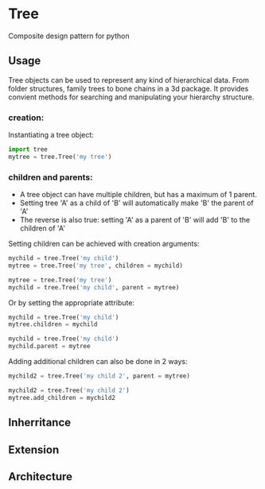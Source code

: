 # Tree
Composite design pattern for python

## Usage
Tree objects can be used to represent any kind of hierarchical data. From folder structures, family trees to bone chains in a 3d package.
It provides convient methods for searching and manipulating your hierarchy structure.

### creation:
Instantiating a tree object:
```python
import tree
mytree = tree.Tree('my tree')
```

### children and parents:
 - A tree object can have multiple children, but has a maximum of 1 parent.
 - Setting tree 'A' as a child of 'B' will automatically make 'B' the parent of 'A'
 - The reverse is also true: setting 'A' as a parent of 'B' will add 'B' to the children of 'A'

Setting children can be achieved with creation arguments:
```python
mychild = tree.Tree('my child')
mytree = tree.Tree('my tree', children = mychild)
```
```python
mytree = tree.Tree('my tree')
mychild = tree.Tree('my child', parent = mytree)
```

Or by setting the appropriate attribute:
```python
mychild = tree.Tree('my child')
mytree.children = mychild
```
```python
mychild = tree.Tree('my child')
mychild.parent = mytree
```


Adding additional children can also be done in 2 ways:
```python
mychild2 = tree.Tree('my child 2', parent = mytree)
```
```python
mychild2 = tree.Tree('my child 2')
mytree.add_children = mychild2
```


## Inherritance

## Extension

## Architecture
